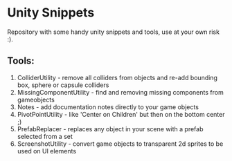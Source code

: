 # Unity Snippets
Repository with some handy unity snippets and tools, use at your own risk :).

## Tools:
1. ColliderUtility - remove all colliders from objects and re-add bounding box, sphere or capsule colliders
2. MissingComponentUtility - find and removing missing components from gameobjects
3. Notes - add documentation notes directly to your game objects
4. PivotPointUtility - like 'Center on Children' but then on the bottom center ;)
5. PrefabReplacer - replaces any object in your scene with a prefab selected from a set
6. ScreenshotUtility - convert game objects to transparent 2d sprites to be used on UI elements
